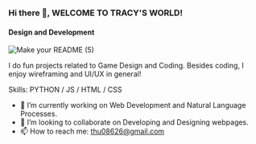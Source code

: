 ### Hi there 👋, WELCOME TO TRACY'S WORLD!
#### Design and Development

![Make your README (5)](https://github.com/user-attachments/assets/ce016af7-72ae-494e-9649-66d9ec792268)

I do fun projects related to Game Design and Coding. Besides coding, I enjoy wireframing and UI/UX in general!

Skills: PYTHON / JS / HTML / CSS

- 🔭 I’m currently working on Web Development and Natural Language Processes. 
- 👯 I’m looking to collaborate on Developing and Designing webpages. 
- 📫 How to reach me: thu08626@gmail.com 

